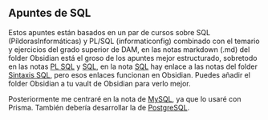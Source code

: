 ## Apuntes de SQL

Estos apuntes están basados en un par de cursos sobre SQL (PíldorasInformáticas) y PL/SQL (informaticonfig) combinado con el temario y ejercicios del grado superior de DAM, en las notas markdown (.md) del folder Obsidian está el groso de los apuntes mejor estructurado, sobretodo en las notas [PL SQL](https://github.com/JOlmos98/sql-notes/blob/mainSQL/Obsidian/PL%20SQL.md) y [SQL](https://github.com/JOlmos98/sql-notes/blob/mainSQL/Obsidian/SQL.md), en la nota [SQL](https://github.com/JOlmos98/sql-notes/blob/mainSQL/Obsidian/SQL.md) hay enlace a las notas del folder [Sintaxis SQL](https://github.com/JOlmos98/sql-notes/tree/mainSQL/Obsidian/Sintaxis%20SQL), pero esos enlaces funcionan en Obsidian. Puedes añadir el folder Obsidian a tu vault de Obsidian para verlo mejor.

Posteriormente me centraré en la nota de [MySQL](https://github.com/JOlmos98/sql-notes/blob/mainSQL/Obsidian/SGBD/MySQL.md), ya que lo usaré con Prisma. También debería desarrollar la de [PostgreSQL](https://github.com/JOlmos98/sql-notes/blob/mainSQL/Obsidian/SGBD/PostgreSQL.md).

